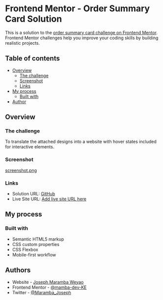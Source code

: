 # Frontend Mentor - Order Summary Card Solution

This is a solution to the [order summary card challenge on Frontend Mentor](https://www.frontendmentor.io/challenges/order-summary-component-QlPmajDUj). Frontend Mentor challenges help you improve your coding skills by building realistic projects.

## Table of contents

- [Overview](#overview)
  - [The challenge](#the-challenge)
  - [Screenshot](#screenshot)
  - [Links](#links)
- [My process](#my-process)
  - [Built with](#built-with)
- [Author](#author)

## Overview

### The challenge

To translate the attached designs into a website with hover states included for interactive elements.

### Screenshot

[screenshot.png](https://postimg.cc/9r9Sf5TY)

### Links

- Solution URL: [GitHub](https://github.com/mamba-dev-KE/order-summary-component)
- Live Site URL: [Add live site URL here](https://competent-jackson-729bd1.netlify.app/)

## My process

### Built with

- Semantic HTML5 markup
- CSS custom properties
- CSS Flexbox
- Mobile-first workflow

## Authors

- Website - [Joseph Maramba Weyao](https://resume-portfolio-sigma.vercel.app/)
- Frontend Mentor - [@mamba-dev-KE](https://www.frontendmentor.io/profile/mamba-dev-KE)
- Twitter - [@Maramba_Joseph](https://twitter.com/Maramba_Joseph)
